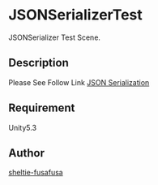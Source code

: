 JSONSerializerTest
====

JSONSerializer Test Scene.

## Description

Please See Follow Link
[JSON Serialization](http://docs.unity3d.com/Manual/JSONSerialization.html)

## Requirement

Unity5.3

## Author

[sheltie-fusafusa](https://github.com/sheltie-fusafusa)
